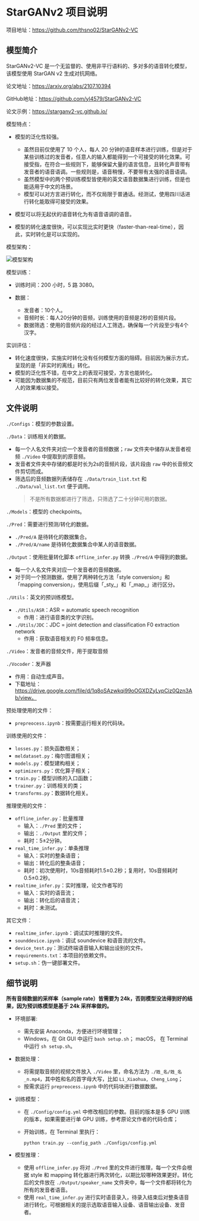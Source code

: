 # StarGANv2 项目说明

项目地址：https://github.com/thsno02/StarGANv2-VC

## 模型简介

StarGANv2-VC 是一个无监督的、使用非平行语料的、多对多的语音转化模型，该模型使用 StarGAN v2 生成对抗网络。

论文地址：https://arxiv.org/abs/2107.10394

GitHub地址：https://github.com/yl4579/StarGANv2-VC

论文示例：https://starganv2-vc.github.io/

模型特点：

+ 模型的泛化性较强。
  
  + 虽然目前仅使用了 10 个人，每人 20 分钟的语音样本进行训练，但是对于某些训练过的发音者，任意人的输入都能得到一个可接受的转化效果。可接受指，在符合一些规则下，能够保留大量的语言信息，且转化声音带有发音者的语音语调。一些规则是，语音稍慢，不要带有太强的语音语调。
  + 虽然模型中的两个预训练模型皆使用的英文语音数据集进行训练，但是也能适用于中文的场景。
  + 模型可以对方言进行转化，而不仅局限于普通话。经测试，使用四川话进行转化能取得可接受的效果。
  
+ 模型可以将无起伏的语音转化为有语音语调的语音。
+ 模型的转化速度很快，可以实现比实时更快（faster-than-real-time），因此，实时转化是可以实现的。

模型架构：

![模型架构](https://user-images.githubusercontent.com/103615460/173999740-38c32766-d1dc-4cef-b107-cd8bff6a6415.png)

模型训练：

+ 训练时间：200 小时，5 路 3080。
+ 数据：
  
  + 发音者：10个人。
  + 音频时长：每人20分钟的音频，训练使用的音频是2秒的音频片段。
  + 数据筛选：使用的音频片段的经过人工筛选，确保每一个片段至少有4个汉字。

实训评估：

+ 转化速度很快，实施实时转化没有任何模型方面的阻碍。目前因为展示方式，呈现的是「非实时的离线」转化。
+ 模型的泛化性不错，在中文上的表现可接受，方言也能转化。
+ 可能因为数据集的不规范，目前只有两位发音者能有比较好的转化效果，其它人的效果难以接受。

## 文件说明

`./Configs`：模型的参数设置。

`./Data`：训练相关的数据。

+ 每一个人名文件夹对应一个发音者的音频数据；`raw` 文件夹中储存从发音者视频 `./Video` 中提取到的原音频。
+ 发音者文件夹中存储的都是时长为2s的音频片段，该片段由 `raw` 中的长音频文件剪切而成。
+ 筛选后的音频数据列表储存在 `./Data/train_list.txt` 和 `./Data/val_list.txt` 便于调用。
    > 不是所有数据都进行了筛选，只筛选了二十分钟可用的数据。

`./Models`：模型的 checkpoints。

`./Pred`：需要进行预测/转化的数据。

+ `./Pred/A` 是待转化的数据集合。
+ `./Pred/A/name` 是待转化数据集合中某人的语音数据。

`./Output`：使用批量转化脚本 `offline_infer.py` 转换 `./Pred/A` 中得到的数据。

+ 每一个人名文件夹对应一个发音者的音频数据。
+ 对于同一个预测数据，使用了两种转化方法「style conversion」和「mapping conversion」，使用后缀「\_sty\_」和「\_map\_」进行区分。

`./Utils`：英文的预训练模型。

+ `./Utils/ASR`：ASR = automatic speech recognition
  + 作用：进行语音类的文字识别。
+ `./Utils/JDC`：JDC = joint detection and classification F0 extraction network
  + 作用：获取语音相关的 F0 频率信息。

`./Video`：发音者的音频文件，用于提取音频

`./Vocoder`：发声器

+ 作用：自动生成声音。
+ 下载地址：https://drive.google.com/file/d/1q8oSAzwkqi99oOGXDZyLypCiz0Qzn3Ab/view。

预处理使用的文件：

+ `prepreocess.ipynb`：按需要运行相关的代码块。

训练使用的文件：

+ `losses.py`：损失函数相关；
+ `meldataset.py`：梅尔图谱相关；
+ `models.py`：模型建构相关；
+ `optimizers.py`：优化算子相关；
+ `train.py`：模型训练的入口函数；
+ `trainer.py`：训练相关的类；
+ `transforms.py`：数据转化相关。

推理使用的文件：

+ `offline_infer.py`：批量推理
  + 输入：`./Pred` 里的文件；
  + 输出：`./Output` 里的文件；
  + 耗时：5±2分钟。
+ `real_time_infer.py`：单条推理
  + 输入：实时的整条语音；
  + 输出：转化后的整条语音；
  + 耗时：初次使用时，10s音频耗时1.5±0.2秒；复用时，10s音频耗时0.5±0.2秒。
+ `realtime_infer.py`：实时推理，论文作者写的
  + 输入：实时的语音流；
  + 输出：转化后的语音流；
  + 耗时：未测试。

其它文件：

+ `realtime_infer.ipynb`：调试实时推理的文件。
+ `sounddevice.ipynb`：调试 soundevice 和语音流的文件。
+ `device_test.py`：测试终端语音输入和输出设别的文件。
+ `requirements.txt`：本项目的依赖文件。
+ `setup.sh`：伪一键部署文件。

## 细节说明

**所有音频数据的采样率（sample rate）皆需要为 24k，否则模型没法得到好的结果，因为预训练模型是基于 24k 采样率做的。**

+ 环境部署:

  + 需先安装 Anaconda，方便进行环境管理；
  + Windows，在 Git GUI 中运行 `bash setup.sh`； macOS， 在 Terminal 中运行 `sh setup.sh`。
  
+ 数据处理：
  
  + 将需提取音频的视频文件放入 `./Video` 里，命名方法为 `./姓_名/姓_名_n.mp4`，其中姓和名的首字母大写，比如 `Li_Xiaohua, Cheng_Long`；
  + 按需求运行 `prepreocess.ipynb` 中的代码块进行数据数据。
  
+ 训练模型：
  + 在 `./Config/config.yml` 中修改相应的参数。目前的版本是多 GPU 训练的版本，如果需要进行单 GPU 训练，参考原论文作者的代码仓库；
  + 开始训练，在 Terminal 里执行：
  
    ``` shell
    python train.py --config_path ./Configs/config.yml
    ```
  
+ 模型推理：
  
  + 使用 `offline_infer.py` 将对 `./Pred` 里的文件进行推理，每一个文件会根据 style 和 mapping 转化器进行两次转化，以期比较哪种效果更好。转化后的文件放在 `./Output/speaker_name` 文件夹中，每一个文件都将转化为所有的发音者语音。
  + 使用 `real_time_infer.py` 进行实时语音录入，待录入结束后对整条语音进行转化，可根据相关的提示选取语音输入设备、语音输出设备、发音者。
